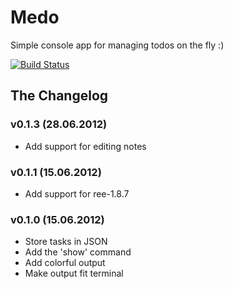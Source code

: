 # Medo #

Simple console app for managing todos on the fly :)

[![Build Status](https://secure.travis-ci.org/v-yarotsky/medo.png)](http://travis-ci.org/v-yarotsky/medo)

## The Changelog ##

### v0.1.3 (28.06.2012) ###
* Add support for editing notes

### v0.1.1 (15.06.2012) ###
* Add support for ree-1.8.7

### v0.1.0 (15.06.2012) ###
* Store tasks in JSON
* Add the 'show' command
* Add colorful output
* Make output fit terminal

